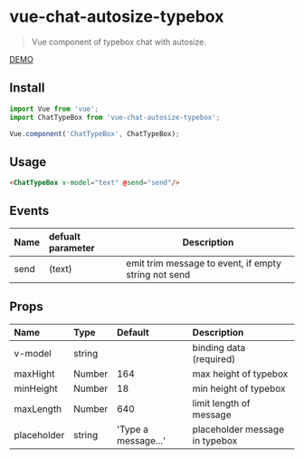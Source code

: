 # vue-chat-autosize-typebox

> Vue component of typebox chat with autosize.

[DEMO](http://vue-chat-autosize-typebox.surge.sh/)

## Install

```js
import Vue from 'vue';
import ChatTypeBox from 'vue-chat-autosize-typebox';

Vue.component('ChatTypeBox', ChatTypeBox);
```

## Usage

```html
<ChatTypeBox v-model="text" @send="send"/>
```

## Events

| Name | defualt parameter | Description                                          |
| :--- | :---------------- | ---------------------------------------------------- |
| send | (text)            | emit trim message to event, if empty string not send |

## Props

| Name        | Type   | Default             | Description                    |
| :---------- | :----- | :------------------ | :----------------------------- |
| v-model     | string |                     | binding data (required)        |
| maxHight    | Number | 164                 | max height of typebox          |
| minHeight   | Number | 18                  | min height of typebox          |
| maxLength   | Number | 640                 | limit length of message        |
| placeholder | string | 'Type a message...' | placeholder message in typebox |
